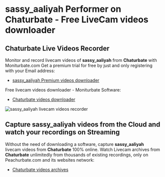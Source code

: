 # sassy_aaliyah Performer on Chaturbate - Free LiveCam videos downloader

## Chaturbate Live Videos Recorder

Monitor and record livecam videos of **sassy_aaliyah** from **Chaturbate** with Moniturbate.com
Get a premium trial for free by just and only registering with your Email address:
* [sassy_aaliyah Premium videos downloader](https://moniturbate.com/request-demo-licence-key.html)

Free livecam videos downloader - Moniturbate Software:
* [Chaturbate videos downloader](https://moniturbate.com/moniturbate-download-software.html)

![sassy_aaliyah livecam videos recorder](https://peachurnet.com/templates/moniturbate-software.png)


## Capture sassy_aaliyah videos from the Cloud and watch your recordings on Streaming

Without the need of downloading a software, capture **sassy_aaliyah** livecam videos from **Chaturbate** 100% online.
Watch Livecam archives from **Chaturbate** unlimitedly from thousands of existing recordings, only on Peachurbate.com and its websites network:
* [Chaturbate videos archives](https://peachurnet.com/)